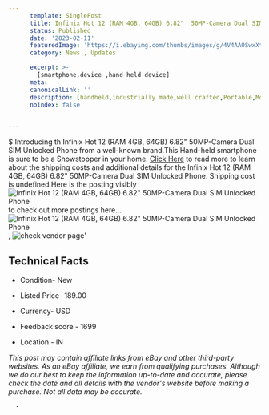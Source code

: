 ```yaml
---
      template: SinglePost
      title: Infinix Hot 12 (RAM 4GB, 64GB) 6.82"  50MP-Camera Dual SIM Unlocked Phone
      status: Published
      date: '2023-02-11'
      featuredImage: 'https://i.ebayimg.com/thumbs/images/g/4V4AAOSwxXti~KK8/s-l225.jpg'
      category: News , Updates

      excerpt: >-
        [smartphone,device ,hand held device]
      meta:
      canonicalLink: ''
      description: [handheld,industrially made,well crafted,Portable,Mobile,Compact,Convenient,Lightweight,Maneuverable,Man-portable,Miniature,Carriable,Hand-held,Light,Holdable,Transportable,Mobile device,Pocket-sized,On-the-go,Wireless,Cordless,Compact size,Convenient size, smartphone,device ,hand held device]
      noindex: false
      

---
```

$
      Introducing th Infinix Hot 12 (RAM 4GB, 64GB) 6.82"  50MP-Camera Dual SIM Unlocked Phone from a well-known brand.This Hand-held smartphone is sure to be a Showstopper in your home. [Click Here](https://www.ebay.com/itm/185541475419?hash=item2b33223c5b%3Ag%3A4V4AAOSwxXti%7EKK8&mkevt=1&mkcid=1&mkrid=711-53200-19255-0&campid=%253CePNCampaignId%253E&customid=%253CreferenceId%253E&toolid=10049) to read more to learn about the shipping costs and additional details for the Infinix Hot 12 (RAM 4GB, 64GB) 6.82"  50MP-Camera Dual SIM Unlocked Phone. Shipping cost is undefined.Here is the posting visibly ![Infinix Hot 12 (RAM 4GB, 64GB) 6.82"  50MP-Camera Dual SIM Unlocked Phone](https://i.ebayimg.com/thumbs/images/g/4V4AAOSwxXti~KK8/s-l225.jpg) to check out more postings here... ![Infinix Hot 12 (RAM 4GB, 64GB) 6.82"  50MP-Camera Dual SIM Unlocked Phone](https://i.ebayimg.com/images/g/4V4AAOSwxXti~KK8/s-l960.jpg), ![check vendor page](https://origin-galleryplus.ebayimg.com/ws/web/185541475419_2_0_1/225x225.jpg,https://origin-galleryplus.ebayimg.com/ws/web/185541475419_3_0_1/225x225.jpg,https://origin-galleryplus.ebayimg.com/ws/web/185541475419_4_0_1/225x225.jpg,https://origin-galleryplus.ebayimg.com/ws/web/185541475419_5_0_1/225x225.jpg,https://origin-galleryplus.ebayimg.com/ws/web/185541475419_6_0_1/225x225.jpg,https://origin-galleryplus.ebayimg.com/ws/web/185541475419_7_0_1/225x225.jpg,https://origin-galleryplus.ebayimg.com/ws/web/185541475419_8_0_1/225x225.jpg,https://origin-galleryplus.ebayimg.com/ws/web/185541475419_9_0_1/225x225.jpg,https://origin-galleryplus.ebayimg.com/ws/web/185541475419_10_0_1/225x225.jpg,https://origin-galleryplus.ebayimg.com/ws/web/185541475419_11_0_1/225x225.jpg,https://origin-galleryplus.ebayimg.com/ws/web/185541475419_12_0_1/225x225.jpg)'

      

 ## Technical Facts 



     
      

 - Condition- New 


      

 - Listed Price- 189.00 


      

 - Currency- USD 


      

 - Feedback score - 1699 


      

 - Location - IN 


      
      

 *_This post may contain affiliate links from eBay and other third-party websites. As an eBay affiliate, we earn from qualifying purchases. Although we do our best to keep the information up-to-date and accurate, please check the date and all details with the vendor's website before making a purchase. Not all data may be accurate._*




      -
